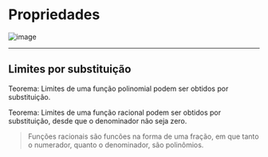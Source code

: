 # Propriedades

![image](https://github.com/user-attachments/assets/3ae6dcfd-760d-4711-a08c-124839f7e68c)

---
## Limites por substituição

Teorema: Limites de uma função polinomial podem ser obtidos por substituição.

Teorema: Limites de uma função racional podem ser obtidos por substituição, desde que o denominador não seja zero.

> Funções racionais são funcões na forma de uma fração, em que tanto o numerador, quanto o denominador, são polinômios.
